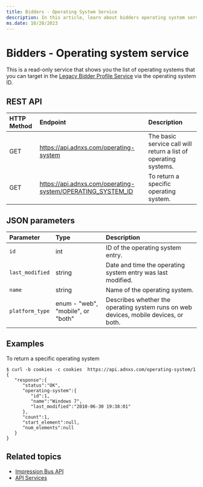 ```yaml
---
title: Bidders - Operating System Service
description: In this article, learn about bidders operating system service, their JSON parameters, and REST API with an example.
ms.date: 10/28/2023
---
```


# Bidders - Operating system service

This is a read-only service that shows you the list of operating systems that you can target in the [Legacy Bidder Profile Service](legacy-bidder-profile-service.md) via the operating system ID.

## REST API

| HTTP Method | Endpoint | Description |
|:---|:---|:---|
| GET | https://api.adnxs.com/operating-system | The basic service call will return a list of operating systems. |
| GET | https://api.adnxs.com/operating-system/OPERATING_SYSTEM_ID | To return a specific operating system. |

## JSON parameters

| Parameter | Type | Description |
|:---|:---|:---|
| `id` | int | ID of the operating system entry. |
| `last_modified` | string | Date and time the operating system entry was last modified. |
| `name` | string | Name of the operating system. |
| `platform_type` | enum - "web", "mobile", or "both" | Describes whether the operating system runs on web devices, mobile devices, or both. |

## Examples

To return a specific operating system

``` 
$ curl -b cookies -c cookies  https://api.adnxs.com/operating-system/1
{
   "response":{
      "status":"OK",
      "operating-system":{
         "id":1,
         "name":"Windows 7",
         "last_modified":"2010-06-30 19:38:01"
      },
      "count":1,
      "start_element":null,
      "num_elements":null
   }
}
```

## Related topics

- [Impression Bus API](impression-bus-api.md)
- [API Services](api-services.md)
